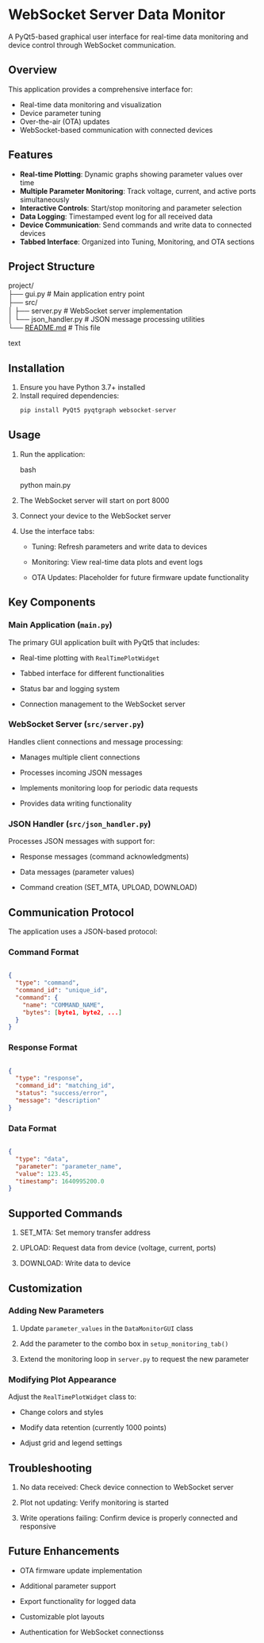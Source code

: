 # WebSocket Server Data Monitor

A PyQt5-based graphical user interface for real-time data monitoring and device control through WebSocket communication.

## Overview

This application provides a comprehensive interface for:
- Real-time data monitoring and visualization
- Device parameter tuning
- Over-the-air (OTA) updates
- WebSocket-based communication with connected devices

## Features

- **Real-time Plotting**: Dynamic graphs showing parameter values over time
- **Multiple Parameter Monitoring**: Track voltage, current, and active ports simultaneously
- **Interactive Controls**: Start/stop monitoring and parameter selection
- **Data Logging**: Timestamped event log for all received data
- **Device Communication**: Send commands and write data to connected devices
- **Tabbed Interface**: Organized into Tuning, Monitoring, and OTA sections

## Project Structure

project/\
├── gui.py # Main application entry point\
├── src/\
│ ├── server.py # WebSocket server implementation\
│ └── json_handler.py # JSON message processing utilities\
└── [README.md](https://readme.md/) # This file

text

## Installation

1. Ensure you have Python 3.7+ installed
2. Install required dependencies:
   ```python
   pip install PyQt5 pyqtgraph websocket-server
   ```

Usage
-----

1.  Run the application:

    bash

    python main.py

2.  The WebSocket server will start on port 8000

3.  Connect your device to the WebSocket server

4.  Use the interface tabs:

    -   Tuning: Refresh parameters and write data to devices

    -   Monitoring: View real-time data plots and event logs

    -   OTA Updates: Placeholder for future firmware update functionality

Key Components
--------------

### Main Application (`main.py`)

The primary GUI application built with PyQt5 that includes:

-   Real-time plotting with `RealTimePlotWidget`

-   Tabbed interface for different functionalities

-   Status bar and logging system

-   Connection management to the WebSocket server

### WebSocket Server (`src/server.py`)

Handles client connections and message processing:

-   Manages multiple client connections

-   Processes incoming JSON messages

-   Implements monitoring loop for periodic data requests

-   Provides data writing functionality

### JSON Handler (`src/json_handler.py`)

Processes JSON messages with support for:

-   Response messages (command acknowledgments)

-   Data messages (parameter values)

-   Command creation (SET_MTA, UPLOAD, DOWNLOAD)

Communication Protocol
----------------------

The application uses a JSON-based protocol:

### Command Format

```json

{
  "type": "command",
  "command_id": "unique_id",
  "command": {
    "name": "COMMAND_NAME",
    "bytes": [byte1, byte2, ...]
  }
}
```
### Response Format

```json

{
  "type": "response",
  "command_id": "matching_id",
  "status": "success/error",
  "message": "description"
}
```
### Data Format

```json

{
  "type": "data",
  "parameter": "parameter_name",
  "value": 123.45,
  "timestamp": 1640995200.0
}
```
Supported Commands
------------------

1.  SET_MTA: Set memory transfer address

2.  UPLOAD: Request data from device (voltage, current, ports)

3.  DOWNLOAD: Write data to device

Customization
-------------

### Adding New Parameters

1.  Update `parameter_values` in the `DataMonitorGUI` class

2.  Add the parameter to the combo box in `setup_monitoring_tab()`

3.  Extend the monitoring loop in `server.py` to request the new parameter

### Modifying Plot Appearance

Adjust the `RealTimePlotWidget` class to:

-   Change colors and styles

-   Modify data retention (currently 1000 points)

-   Adjust grid and legend settings

Troubleshooting
---------------

1.  No data received: Check device connection to WebSocket server

2.  Plot not updating: Verify monitoring is started

3.  Write operations failing: Confirm device is properly connected and responsive

Future Enhancements
-------------------

-   OTA firmware update implementation

-   Additional parameter support

-   Export functionality for logged data

-   Customizable plot layouts

-   Authentication for WebSocket connectionss
